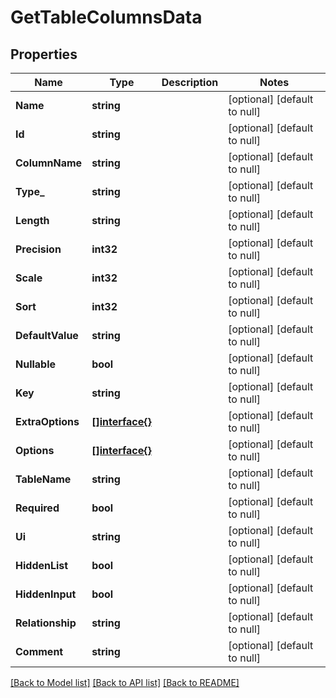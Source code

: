 # GetTableColumnsData

## Properties
Name | Type | Description | Notes
------------ | ------------- | ------------- | -------------
**Name** | **string** |  | [optional] [default to null]
**Id** | **string** |  | [optional] [default to null]
**ColumnName** | **string** |  | [optional] [default to null]
**Type_** | **string** |  | [optional] [default to null]
**Length** | **string** |  | [optional] [default to null]
**Precision** | **int32** |  | [optional] [default to null]
**Scale** | **int32** |  | [optional] [default to null]
**Sort** | **int32** |  | [optional] [default to null]
**DefaultValue** | **string** |  | [optional] [default to null]
**Nullable** | **bool** |  | [optional] [default to null]
**Key** | **string** |  | [optional] [default to null]
**ExtraOptions** | [**[]interface{}**](interface{}.md) |  | [optional] [default to null]
**Options** | [**[]interface{}**](interface{}.md) |  | [optional] [default to null]
**TableName** | **string** |  | [optional] [default to null]
**Required** | **bool** |  | [optional] [default to null]
**Ui** | **string** |  | [optional] [default to null]
**HiddenList** | **bool** |  | [optional] [default to null]
**HiddenInput** | **bool** |  | [optional] [default to null]
**Relationship** | **string** |  | [optional] [default to null]
**Comment** | **string** |  | [optional] [default to null]

[[Back to Model list]](../README.md#documentation-for-models) [[Back to API list]](../README.md#documentation-for-api-endpoints) [[Back to README]](../README.md)


